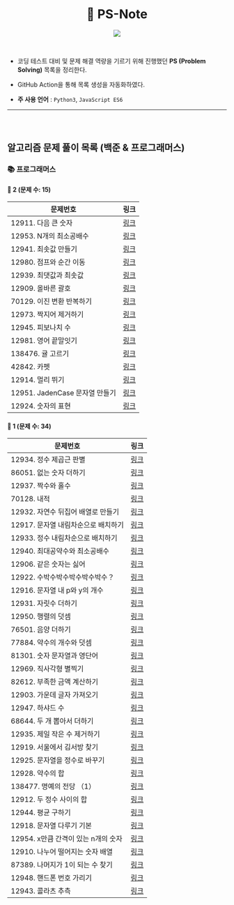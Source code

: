 <div align=center>

# 📔 PS-Note

<img src="https://img.shields.io/badge/author-SangYoonLee-lightgrey"></a>

</div>

<br/>

- 코딩 테스트 대비 및 문제 해결 역량을 기르기 위해 진행했던 <strong>PS (Problem Solving)</strong> 목록을 정리한다.

- GitHub Action을 통해 목록 생성을 자동화하였다.

- <strong>주 사용 언어</strong> : <code>Python3</code>, <code>JavaScript ES6</code>

---

<br/>

<!-- ## 📚 알고리즘 문제 풀이 목록 (백준 & 프로그래머스) -->

<!-- auto-gen-start -->
# 
## 알고리즘 문제 풀이 목록 (백준 & 프로그래머스)

### 📚 프로그래머스
#### 🚀 2 (문제 수: 15)
| 문제번호 | 링크 |
| ----- | ----- |
| 12911. 다음 큰 숫자 | [링크](./%ED%94%84%EB%A1%9C%EA%B7%B8%EB%9E%98%EB%A8%B8%EC%8A%A4/2/12911.%E2%80%85%EB%8B%A4%EC%9D%8C%E2%80%85%ED%81%B0%E2%80%85%EC%88%AB%EC%9E%90/%EB%8B%A4%EC%9D%8C%E2%80%85%ED%81%B0%E2%80%85%EC%88%AB%EC%9E%90.js) |
| 12953. N개의 최소공배수 | [링크](./%ED%94%84%EB%A1%9C%EA%B7%B8%EB%9E%98%EB%A8%B8%EC%8A%A4/2/12953.%E2%80%85N%EA%B0%9C%EC%9D%98%E2%80%85%EC%B5%9C%EC%86%8C%EA%B3%B5%EB%B0%B0%EC%88%98/N%EA%B0%9C%EC%9D%98%E2%80%85%EC%B5%9C%EC%86%8C%EA%B3%B5%EB%B0%B0%EC%88%98.js) |
| 12941. 최솟값 만들기 | [링크](./%ED%94%84%EB%A1%9C%EA%B7%B8%EB%9E%98%EB%A8%B8%EC%8A%A4/2/12941.%E2%80%85%EC%B5%9C%EC%86%9F%EA%B0%92%E2%80%85%EB%A7%8C%EB%93%A4%EA%B8%B0/%EC%B5%9C%EC%86%9F%EA%B0%92%E2%80%85%EB%A7%8C%EB%93%A4%EA%B8%B0.js) |
| 12980. 점프와 순간 이동 | [링크](./%ED%94%84%EB%A1%9C%EA%B7%B8%EB%9E%98%EB%A8%B8%EC%8A%A4/2/12980.%E2%80%85%EC%A0%90%ED%94%84%EC%99%80%E2%80%85%EC%88%9C%EA%B0%84%E2%80%85%EC%9D%B4%EB%8F%99/%EC%A0%90%ED%94%84%EC%99%80%E2%80%85%EC%88%9C%EA%B0%84%E2%80%85%EC%9D%B4%EB%8F%99.js) |
| 12939. 최댓값과 최솟값 | [링크](./%ED%94%84%EB%A1%9C%EA%B7%B8%EB%9E%98%EB%A8%B8%EC%8A%A4/2/12939.%E2%80%85%EC%B5%9C%EB%8C%93%EA%B0%92%EA%B3%BC%E2%80%85%EC%B5%9C%EC%86%9F%EA%B0%92/%EC%B5%9C%EB%8C%93%EA%B0%92%EA%B3%BC%E2%80%85%EC%B5%9C%EC%86%9F%EA%B0%92.js) |
| 12909. 올바른 괄호 | [링크](./%ED%94%84%EB%A1%9C%EA%B7%B8%EB%9E%98%EB%A8%B8%EC%8A%A4/2/12909.%E2%80%85%EC%98%AC%EB%B0%94%EB%A5%B8%E2%80%85%EA%B4%84%ED%98%B8/%EC%98%AC%EB%B0%94%EB%A5%B8%E2%80%85%EA%B4%84%ED%98%B8.js) |
| 70129. 이진 변환 반복하기 | [링크](./%ED%94%84%EB%A1%9C%EA%B7%B8%EB%9E%98%EB%A8%B8%EC%8A%A4/2/70129.%E2%80%85%EC%9D%B4%EC%A7%84%E2%80%85%EB%B3%80%ED%99%98%E2%80%85%EB%B0%98%EB%B3%B5%ED%95%98%EA%B8%B0/%EC%9D%B4%EC%A7%84%E2%80%85%EB%B3%80%ED%99%98%E2%80%85%EB%B0%98%EB%B3%B5%ED%95%98%EA%B8%B0.js) |
| 12973. 짝지어 제거하기 | [링크](./%ED%94%84%EB%A1%9C%EA%B7%B8%EB%9E%98%EB%A8%B8%EC%8A%A4/2/12973.%E2%80%85%EC%A7%9D%EC%A7%80%EC%96%B4%E2%80%85%EC%A0%9C%EA%B1%B0%ED%95%98%EA%B8%B0/%EC%A7%9D%EC%A7%80%EC%96%B4%E2%80%85%EC%A0%9C%EA%B1%B0%ED%95%98%EA%B8%B0.js) |
| 12945. 피보나치 수 | [링크](./%ED%94%84%EB%A1%9C%EA%B7%B8%EB%9E%98%EB%A8%B8%EC%8A%A4/2/12945.%E2%80%85%ED%94%BC%EB%B3%B4%EB%82%98%EC%B9%98%E2%80%85%EC%88%98/%ED%94%BC%EB%B3%B4%EB%82%98%EC%B9%98%E2%80%85%EC%88%98.js) |
| 12981. 영어 끝말잇기 | [링크](./%ED%94%84%EB%A1%9C%EA%B7%B8%EB%9E%98%EB%A8%B8%EC%8A%A4/2/12981.%E2%80%85%EC%98%81%EC%96%B4%E2%80%85%EB%81%9D%EB%A7%90%EC%9E%87%EA%B8%B0/%EC%98%81%EC%96%B4%E2%80%85%EB%81%9D%EB%A7%90%EC%9E%87%EA%B8%B0.js) |
| 138476. 귤 고르기 | [링크](./%ED%94%84%EB%A1%9C%EA%B7%B8%EB%9E%98%EB%A8%B8%EC%8A%A4/2/138476.%E2%80%85%EA%B7%A4%E2%80%85%EA%B3%A0%EB%A5%B4%EA%B8%B0/%EA%B7%A4%E2%80%85%EA%B3%A0%EB%A5%B4%EA%B8%B0.js) |
| 42842. 카펫 | [링크](./%ED%94%84%EB%A1%9C%EA%B7%B8%EB%9E%98%EB%A8%B8%EC%8A%A4/2/42842.%E2%80%85%EC%B9%B4%ED%8E%AB/%EC%B9%B4%ED%8E%AB.py) |
| 12914. 멀리 뛰기 | [링크](./%ED%94%84%EB%A1%9C%EA%B7%B8%EB%9E%98%EB%A8%B8%EC%8A%A4/2/12914.%E2%80%85%EB%A9%80%EB%A6%AC%E2%80%85%EB%9B%B0%EA%B8%B0/%EB%A9%80%EB%A6%AC%E2%80%85%EB%9B%B0%EA%B8%B0.js) |
| 12951. JadenCase 문자열 만들기 | [링크](./%ED%94%84%EB%A1%9C%EA%B7%B8%EB%9E%98%EB%A8%B8%EC%8A%A4/2/12951.%E2%80%85JadenCase%E2%80%85%EB%AC%B8%EC%9E%90%EC%97%B4%E2%80%85%EB%A7%8C%EB%93%A4%EA%B8%B0/JadenCase%E2%80%85%EB%AC%B8%EC%9E%90%EC%97%B4%E2%80%85%EB%A7%8C%EB%93%A4%EA%B8%B0.js) |
| 12924. 숫자의 표현 | [링크](./%ED%94%84%EB%A1%9C%EA%B7%B8%EB%9E%98%EB%A8%B8%EC%8A%A4/2/12924.%E2%80%85%EC%88%AB%EC%9E%90%EC%9D%98%E2%80%85%ED%91%9C%ED%98%84/%EC%88%AB%EC%9E%90%EC%9D%98%E2%80%85%ED%91%9C%ED%98%84.js) |
#### 🚀 1 (문제 수: 34)
| 문제번호 | 링크 |
| ----- | ----- |
| 12934. 정수 제곱근 판별 | [링크](./%ED%94%84%EB%A1%9C%EA%B7%B8%EB%9E%98%EB%A8%B8%EC%8A%A4/1/12934.%E2%80%85%EC%A0%95%EC%88%98%E2%80%85%EC%A0%9C%EA%B3%B1%EA%B7%BC%E2%80%85%ED%8C%90%EB%B3%84/%EC%A0%95%EC%88%98%E2%80%85%EC%A0%9C%EA%B3%B1%EA%B7%BC%E2%80%85%ED%8C%90%EB%B3%84.js) |
| 86051. 없는 숫자 더하기 | [링크](./%ED%94%84%EB%A1%9C%EA%B7%B8%EB%9E%98%EB%A8%B8%EC%8A%A4/1/86051.%E2%80%85%EC%97%86%EB%8A%94%E2%80%85%EC%88%AB%EC%9E%90%E2%80%85%EB%8D%94%ED%95%98%EA%B8%B0/%EC%97%86%EB%8A%94%E2%80%85%EC%88%AB%EC%9E%90%E2%80%85%EB%8D%94%ED%95%98%EA%B8%B0.js) |
| 12937. 짝수와 홀수 | [링크](./%ED%94%84%EB%A1%9C%EA%B7%B8%EB%9E%98%EB%A8%B8%EC%8A%A4/1/12937.%E2%80%85%EC%A7%9D%EC%88%98%EC%99%80%E2%80%85%ED%99%80%EC%88%98/%EC%A7%9D%EC%88%98%EC%99%80%E2%80%85%ED%99%80%EC%88%98.js) |
| 70128. 내적 | [링크](./%ED%94%84%EB%A1%9C%EA%B7%B8%EB%9E%98%EB%A8%B8%EC%8A%A4/1/70128.%E2%80%85%EB%82%B4%EC%A0%81/%EB%82%B4%EC%A0%81.js) |
| 12932. 자연수 뒤집어 배열로 만들기 | [링크](./%ED%94%84%EB%A1%9C%EA%B7%B8%EB%9E%98%EB%A8%B8%EC%8A%A4/1/12932.%E2%80%85%EC%9E%90%EC%97%B0%EC%88%98%E2%80%85%EB%92%A4%EC%A7%91%EC%96%B4%E2%80%85%EB%B0%B0%EC%97%B4%EB%A1%9C%E2%80%85%EB%A7%8C%EB%93%A4%EA%B8%B0/%EC%9E%90%EC%97%B0%EC%88%98%E2%80%85%EB%92%A4%EC%A7%91%EC%96%B4%E2%80%85%EB%B0%B0%EC%97%B4%EB%A1%9C%E2%80%85%EB%A7%8C%EB%93%A4%EA%B8%B0.js) |
| 12917. 문자열 내림차순으로 배치하기 | [링크](./%ED%94%84%EB%A1%9C%EA%B7%B8%EB%9E%98%EB%A8%B8%EC%8A%A4/1/12917.%E2%80%85%EB%AC%B8%EC%9E%90%EC%97%B4%E2%80%85%EB%82%B4%EB%A6%BC%EC%B0%A8%EC%88%9C%EC%9C%BC%EB%A1%9C%E2%80%85%EB%B0%B0%EC%B9%98%ED%95%98%EA%B8%B0/%EB%AC%B8%EC%9E%90%EC%97%B4%E2%80%85%EB%82%B4%EB%A6%BC%EC%B0%A8%EC%88%9C%EC%9C%BC%EB%A1%9C%E2%80%85%EB%B0%B0%EC%B9%98%ED%95%98%EA%B8%B0.js) |
| 12933. 정수 내림차순으로 배치하기 | [링크](./%ED%94%84%EB%A1%9C%EA%B7%B8%EB%9E%98%EB%A8%B8%EC%8A%A4/1/12933.%E2%80%85%EC%A0%95%EC%88%98%E2%80%85%EB%82%B4%EB%A6%BC%EC%B0%A8%EC%88%9C%EC%9C%BC%EB%A1%9C%E2%80%85%EB%B0%B0%EC%B9%98%ED%95%98%EA%B8%B0/%EC%A0%95%EC%88%98%E2%80%85%EB%82%B4%EB%A6%BC%EC%B0%A8%EC%88%9C%EC%9C%BC%EB%A1%9C%E2%80%85%EB%B0%B0%EC%B9%98%ED%95%98%EA%B8%B0.js) |
| 12940. 최대공약수와 최소공배수 | [링크](./%ED%94%84%EB%A1%9C%EA%B7%B8%EB%9E%98%EB%A8%B8%EC%8A%A4/1/12940.%E2%80%85%EC%B5%9C%EB%8C%80%EA%B3%B5%EC%95%BD%EC%88%98%EC%99%80%E2%80%85%EC%B5%9C%EC%86%8C%EA%B3%B5%EB%B0%B0%EC%88%98/%EC%B5%9C%EB%8C%80%EA%B3%B5%EC%95%BD%EC%88%98%EC%99%80%E2%80%85%EC%B5%9C%EC%86%8C%EA%B3%B5%EB%B0%B0%EC%88%98.js) |
| 12906. 같은 숫자는 싫어 | [링크](./%ED%94%84%EB%A1%9C%EA%B7%B8%EB%9E%98%EB%A8%B8%EC%8A%A4/1/12906.%E2%80%85%EA%B0%99%EC%9D%80%E2%80%85%EC%88%AB%EC%9E%90%EB%8A%94%E2%80%85%EC%8B%AB%EC%96%B4/%EA%B0%99%EC%9D%80%E2%80%85%EC%88%AB%EC%9E%90%EB%8A%94%E2%80%85%EC%8B%AB%EC%96%B4.py) |
| 12922. 수박수박수박수박수박수？ | [링크](./%ED%94%84%EB%A1%9C%EA%B7%B8%EB%9E%98%EB%A8%B8%EC%8A%A4/1/12922.%E2%80%85%EC%88%98%EB%B0%95%EC%88%98%EB%B0%95%EC%88%98%EB%B0%95%EC%88%98%EB%B0%95%EC%88%98%EB%B0%95%EC%88%98%EF%BC%9F/%EC%88%98%EB%B0%95%EC%88%98%EB%B0%95%EC%88%98%EB%B0%95%EC%88%98%EB%B0%95%EC%88%98%EB%B0%95%EC%88%98%EF%BC%9F.js) |
| 12916. 문자열 내 p와 y의 개수 | [링크](./%ED%94%84%EB%A1%9C%EA%B7%B8%EB%9E%98%EB%A8%B8%EC%8A%A4/1/12916.%E2%80%85%EB%AC%B8%EC%9E%90%EC%97%B4%E2%80%85%EB%82%B4%E2%80%85p%EC%99%80%E2%80%85y%EC%9D%98%E2%80%85%EA%B0%9C%EC%88%98/%EB%AC%B8%EC%9E%90%EC%97%B4%E2%80%85%EB%82%B4%E2%80%85p%EC%99%80%E2%80%85y%EC%9D%98%E2%80%85%EA%B0%9C%EC%88%98.js) |
| 12931. 자릿수 더하기 | [링크](./%ED%94%84%EB%A1%9C%EA%B7%B8%EB%9E%98%EB%A8%B8%EC%8A%A4/1/12931.%E2%80%85%EC%9E%90%EB%A6%BF%EC%88%98%E2%80%85%EB%8D%94%ED%95%98%EA%B8%B0/%EC%9E%90%EB%A6%BF%EC%88%98%E2%80%85%EB%8D%94%ED%95%98%EA%B8%B0.js) |
| 12950. 행렬의 덧셈 | [링크](./%ED%94%84%EB%A1%9C%EA%B7%B8%EB%9E%98%EB%A8%B8%EC%8A%A4/1/12950.%E2%80%85%ED%96%89%EB%A0%AC%EC%9D%98%E2%80%85%EB%8D%A7%EC%85%88/%ED%96%89%EB%A0%AC%EC%9D%98%E2%80%85%EB%8D%A7%EC%85%88.js) |
| 76501. 음양 더하기 | [링크](./%ED%94%84%EB%A1%9C%EA%B7%B8%EB%9E%98%EB%A8%B8%EC%8A%A4/1/76501.%E2%80%85%EC%9D%8C%EC%96%91%E2%80%85%EB%8D%94%ED%95%98%EA%B8%B0/%EC%9D%8C%EC%96%91%E2%80%85%EB%8D%94%ED%95%98%EA%B8%B0.js) |
| 77884. 약수의 개수와 덧셈 | [링크](./%ED%94%84%EB%A1%9C%EA%B7%B8%EB%9E%98%EB%A8%B8%EC%8A%A4/1/77884.%E2%80%85%EC%95%BD%EC%88%98%EC%9D%98%E2%80%85%EA%B0%9C%EC%88%98%EC%99%80%E2%80%85%EB%8D%A7%EC%85%88/%EC%95%BD%EC%88%98%EC%9D%98%E2%80%85%EA%B0%9C%EC%88%98%EC%99%80%E2%80%85%EB%8D%A7%EC%85%88.js) |
| 81301. 숫자 문자열과 영단어 | [링크](./%ED%94%84%EB%A1%9C%EA%B7%B8%EB%9E%98%EB%A8%B8%EC%8A%A4/1/81301.%E2%80%85%EC%88%AB%EC%9E%90%E2%80%85%EB%AC%B8%EC%9E%90%EC%97%B4%EA%B3%BC%E2%80%85%EC%98%81%EB%8B%A8%EC%96%B4/%EC%88%AB%EC%9E%90%E2%80%85%EB%AC%B8%EC%9E%90%EC%97%B4%EA%B3%BC%E2%80%85%EC%98%81%EB%8B%A8%EC%96%B4.py) |
| 12969. 직사각형 별찍기 | [링크](./%ED%94%84%EB%A1%9C%EA%B7%B8%EB%9E%98%EB%A8%B8%EC%8A%A4/1/12969.%E2%80%85%EC%A7%81%EC%82%AC%EA%B0%81%ED%98%95%E2%80%85%EB%B3%84%EC%B0%8D%EA%B8%B0/%EC%A7%81%EC%82%AC%EA%B0%81%ED%98%95%E2%80%85%EB%B3%84%EC%B0%8D%EA%B8%B0.js) |
| 82612. 부족한 금액 계산하기 | [링크](./%ED%94%84%EB%A1%9C%EA%B7%B8%EB%9E%98%EB%A8%B8%EC%8A%A4/1/82612.%E2%80%85%EB%B6%80%EC%A1%B1%ED%95%9C%E2%80%85%EA%B8%88%EC%95%A1%E2%80%85%EA%B3%84%EC%82%B0%ED%95%98%EA%B8%B0/%EB%B6%80%EC%A1%B1%ED%95%9C%E2%80%85%EA%B8%88%EC%95%A1%E2%80%85%EA%B3%84%EC%82%B0%ED%95%98%EA%B8%B0.js) |
| 12903. 가운데 글자 가져오기 | [링크](./%ED%94%84%EB%A1%9C%EA%B7%B8%EB%9E%98%EB%A8%B8%EC%8A%A4/1/12903.%E2%80%85%EA%B0%80%EC%9A%B4%EB%8D%B0%E2%80%85%EA%B8%80%EC%9E%90%E2%80%85%EA%B0%80%EC%A0%B8%EC%98%A4%EA%B8%B0/%EA%B0%80%EC%9A%B4%EB%8D%B0%E2%80%85%EA%B8%80%EC%9E%90%E2%80%85%EA%B0%80%EC%A0%B8%EC%98%A4%EA%B8%B0.js) |
| 12947. 하샤드 수 | [링크](./%ED%94%84%EB%A1%9C%EA%B7%B8%EB%9E%98%EB%A8%B8%EC%8A%A4/1/12947.%E2%80%85%ED%95%98%EC%83%A4%EB%93%9C%E2%80%85%EC%88%98/%ED%95%98%EC%83%A4%EB%93%9C%E2%80%85%EC%88%98.js) |
| 68644. 두 개 뽑아서 더하기 | [링크](./%ED%94%84%EB%A1%9C%EA%B7%B8%EB%9E%98%EB%A8%B8%EC%8A%A4/1/68644.%E2%80%85%EB%91%90%E2%80%85%EA%B0%9C%E2%80%85%EB%BD%91%EC%95%84%EC%84%9C%E2%80%85%EB%8D%94%ED%95%98%EA%B8%B0/%EB%91%90%E2%80%85%EA%B0%9C%E2%80%85%EB%BD%91%EC%95%84%EC%84%9C%E2%80%85%EB%8D%94%ED%95%98%EA%B8%B0.js) |
| 12935. 제일 작은 수 제거하기 | [링크](./%ED%94%84%EB%A1%9C%EA%B7%B8%EB%9E%98%EB%A8%B8%EC%8A%A4/1/12935.%E2%80%85%EC%A0%9C%EC%9D%BC%E2%80%85%EC%9E%91%EC%9D%80%E2%80%85%EC%88%98%E2%80%85%EC%A0%9C%EA%B1%B0%ED%95%98%EA%B8%B0/%EC%A0%9C%EC%9D%BC%E2%80%85%EC%9E%91%EC%9D%80%E2%80%85%EC%88%98%E2%80%85%EC%A0%9C%EA%B1%B0%ED%95%98%EA%B8%B0.js) |
| 12919. 서울에서 김서방 찾기 | [링크](./%ED%94%84%EB%A1%9C%EA%B7%B8%EB%9E%98%EB%A8%B8%EC%8A%A4/1/12919.%E2%80%85%EC%84%9C%EC%9A%B8%EC%97%90%EC%84%9C%E2%80%85%EA%B9%80%EC%84%9C%EB%B0%A9%E2%80%85%EC%B0%BE%EA%B8%B0/%EC%84%9C%EC%9A%B8%EC%97%90%EC%84%9C%E2%80%85%EA%B9%80%EC%84%9C%EB%B0%A9%E2%80%85%EC%B0%BE%EA%B8%B0.js) |
| 12925. 문자열을 정수로 바꾸기 | [링크](./%ED%94%84%EB%A1%9C%EA%B7%B8%EB%9E%98%EB%A8%B8%EC%8A%A4/1/12925.%E2%80%85%EB%AC%B8%EC%9E%90%EC%97%B4%EC%9D%84%E2%80%85%EC%A0%95%EC%88%98%EB%A1%9C%E2%80%85%EB%B0%94%EA%BE%B8%EA%B8%B0/%EB%AC%B8%EC%9E%90%EC%97%B4%EC%9D%84%E2%80%85%EC%A0%95%EC%88%98%EB%A1%9C%E2%80%85%EB%B0%94%EA%BE%B8%EA%B8%B0.js) |
| 12928. 약수의 합 | [링크](./%ED%94%84%EB%A1%9C%EA%B7%B8%EB%9E%98%EB%A8%B8%EC%8A%A4/1/12928.%E2%80%85%EC%95%BD%EC%88%98%EC%9D%98%E2%80%85%ED%95%A9/%EC%95%BD%EC%88%98%EC%9D%98%E2%80%85%ED%95%A9.js) |
| 138477. 명예의 전당 （1） | [링크](./%ED%94%84%EB%A1%9C%EA%B7%B8%EB%9E%98%EB%A8%B8%EC%8A%A4/1/138477.%E2%80%85%EB%AA%85%EC%98%88%EC%9D%98%E2%80%85%EC%A0%84%EB%8B%B9%E2%80%85%EF%BC%881%EF%BC%89/%EB%AA%85%EC%98%88%EC%9D%98%E2%80%85%EC%A0%84%EB%8B%B9%E2%80%85%EF%BC%881%EF%BC%89.js) |
| 12912. 두 정수 사이의 합 | [링크](./%ED%94%84%EB%A1%9C%EA%B7%B8%EB%9E%98%EB%A8%B8%EC%8A%A4/1/12912.%E2%80%85%EB%91%90%E2%80%85%EC%A0%95%EC%88%98%E2%80%85%EC%82%AC%EC%9D%B4%EC%9D%98%E2%80%85%ED%95%A9/%EB%91%90%E2%80%85%EC%A0%95%EC%88%98%E2%80%85%EC%82%AC%EC%9D%B4%EC%9D%98%E2%80%85%ED%95%A9.js) |
| 12944. 평균 구하기 | [링크](./%ED%94%84%EB%A1%9C%EA%B7%B8%EB%9E%98%EB%A8%B8%EC%8A%A4/1/12944.%E2%80%85%ED%8F%89%EA%B7%A0%E2%80%85%EA%B5%AC%ED%95%98%EA%B8%B0/%ED%8F%89%EA%B7%A0%E2%80%85%EA%B5%AC%ED%95%98%EA%B8%B0.js) |
| 12918. 문자열 다루기 기본 | [링크](./%ED%94%84%EB%A1%9C%EA%B7%B8%EB%9E%98%EB%A8%B8%EC%8A%A4/1/12918.%E2%80%85%EB%AC%B8%EC%9E%90%EC%97%B4%E2%80%85%EB%8B%A4%EB%A3%A8%EA%B8%B0%E2%80%85%EA%B8%B0%EB%B3%B8/%EB%AC%B8%EC%9E%90%EC%97%B4%E2%80%85%EB%8B%A4%EB%A3%A8%EA%B8%B0%E2%80%85%EA%B8%B0%EB%B3%B8.js) |
| 12954. x만큼 간격이 있는 n개의 숫자 | [링크](./%ED%94%84%EB%A1%9C%EA%B7%B8%EB%9E%98%EB%A8%B8%EC%8A%A4/1/12954.%E2%80%85x%EB%A7%8C%ED%81%BC%E2%80%85%EA%B0%84%EA%B2%A9%EC%9D%B4%E2%80%85%EC%9E%88%EB%8A%94%E2%80%85n%EA%B0%9C%EC%9D%98%E2%80%85%EC%88%AB%EC%9E%90/x%EB%A7%8C%ED%81%BC%E2%80%85%EA%B0%84%EA%B2%A9%EC%9D%B4%E2%80%85%EC%9E%88%EB%8A%94%E2%80%85n%EA%B0%9C%EC%9D%98%E2%80%85%EC%88%AB%EC%9E%90.js) |
| 12910. 나누어 떨어지는 숫자 배열 | [링크](./%ED%94%84%EB%A1%9C%EA%B7%B8%EB%9E%98%EB%A8%B8%EC%8A%A4/1/12910.%E2%80%85%EB%82%98%EB%88%84%EC%96%B4%E2%80%85%EB%96%A8%EC%96%B4%EC%A7%80%EB%8A%94%E2%80%85%EC%88%AB%EC%9E%90%E2%80%85%EB%B0%B0%EC%97%B4/%EB%82%98%EB%88%84%EC%96%B4%E2%80%85%EB%96%A8%EC%96%B4%EC%A7%80%EB%8A%94%E2%80%85%EC%88%AB%EC%9E%90%E2%80%85%EB%B0%B0%EC%97%B4.js) |
| 87389. 나머지가 1이 되는 수 찾기 | [링크](./%ED%94%84%EB%A1%9C%EA%B7%B8%EB%9E%98%EB%A8%B8%EC%8A%A4/1/87389.%E2%80%85%EB%82%98%EB%A8%B8%EC%A7%80%EA%B0%80%E2%80%851%EC%9D%B4%E2%80%85%EB%90%98%EB%8A%94%E2%80%85%EC%88%98%E2%80%85%EC%B0%BE%EA%B8%B0/%EB%82%98%EB%A8%B8%EC%A7%80%EA%B0%80%E2%80%851%EC%9D%B4%E2%80%85%EB%90%98%EB%8A%94%E2%80%85%EC%88%98%E2%80%85%EC%B0%BE%EA%B8%B0.js) |
| 12948. 핸드폰 번호 가리기 | [링크](./%ED%94%84%EB%A1%9C%EA%B7%B8%EB%9E%98%EB%A8%B8%EC%8A%A4/1/12948.%E2%80%85%ED%95%B8%EB%93%9C%ED%8F%B0%E2%80%85%EB%B2%88%ED%98%B8%E2%80%85%EA%B0%80%EB%A6%AC%EA%B8%B0/%ED%95%B8%EB%93%9C%ED%8F%B0%E2%80%85%EB%B2%88%ED%98%B8%E2%80%85%EA%B0%80%EB%A6%AC%EA%B8%B0.js) |
| 12943. 콜라츠 추측 | [링크](./%ED%94%84%EB%A1%9C%EA%B7%B8%EB%9E%98%EB%A8%B8%EC%8A%A4/1/12943.%E2%80%85%EC%BD%9C%EB%9D%BC%EC%B8%A0%E2%80%85%EC%B6%94%EC%B8%A1/%EC%BD%9C%EB%9D%BC%EC%B8%A0%E2%80%85%EC%B6%94%EC%B8%A1.js) |

<!-- auto-gen-end -->
